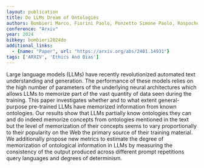 ```yaml
---
layout: publication
title: Do LLMs Dream of Ontologies
authors: Bombieri Marco, Fiorini Paolo, Ponzetto Simone Paolo, Rospocher Marco
conference: "Arxiv"
year: 2024
bibkey: bombieri2024do
additional_links:
  - {name: "Paper", url: "https://arxiv.org/abs/2401.14931"}
tags: ['ARXIV', 'Ethics And Bias']
---
```

Large language models (LLMs) have recently revolutionized automated text understanding and generation. The performance of these models relies on the high number of parameters of the underlying neural architectures which allows LLMs to memorize part of the vast quantity of data seen during the training. This paper investigates whether and to what extent general-purpose pre-trained LLMs have memorized information from known ontologies. Our results show that LLMs partially know ontologies they can and do indeed memorize concepts from ontologies mentioned in the text but the level of memorization of their concepts seems to vary proportionally to their popularity on the Web the primary source of their training material. We additionally propose new metrics to estimate the degree of memorization of ontological information in LLMs by measuring the consistency of the output produced across different prompt repetitions query languages and degrees of determinism.
